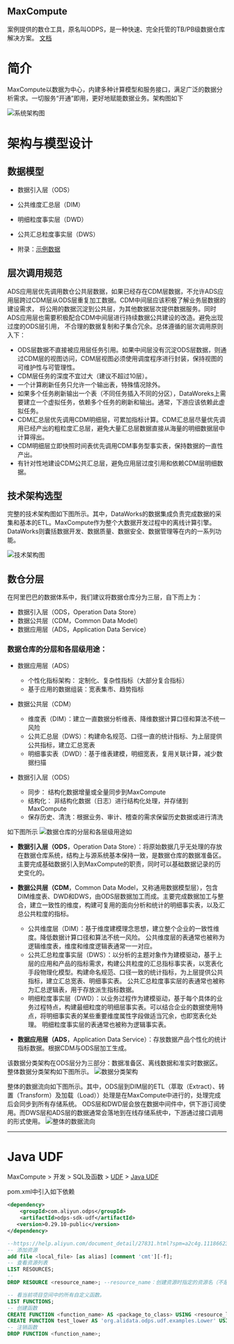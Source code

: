 MaxCompute
----
案例提供的数仓工具，原名叫ODPS，是一种快速、完全托管的TB/PB级数据仓库解决方案。
[文档](https://help.aliyun.com/product/27797.html?spm=5176.7944453.751670.btn11.3f4452dfrSgO9Q)

# 简介
MaxCompute以数据为中心，内建多种计算模型和服务接口，满足广泛的数据分析需求。一切服务“开通”即用，更好地赋能数据业务。架构图如下

![系统架构图](http://static-aliyun-doc.oss-cn-hangzhou.aliyuncs.com/assets/img/11916/156160413545239_zh-CN.jpg)


# 架构与模型设计
## 数据模型
* 数据引入层（ODS）
* 公共维度汇总层（DIM）
* 明细粒度事实层（DWD）
* 公共汇总粒度事实层（DWS）

* 附录：[示例数据](https://help.aliyun.com/knowledge_detail/118973.html?spm=a2c4g.11186631.2.5.7e0f101afLP1UZ)

## 层次调用规范
ADS应用层优先调用数仓公共层数据，如果已经存在CDM层数据，不允许ADS应用层跨过CDM层从ODS层重复加工数据。CDM中间层应该积极了解业务层数据的建设需求，
将公用的数据沉淀到公共层，为其他数据层次提供数据服务。同时ADS应用层也需要积极配合CDM中间层进行持续数据公共建设的改造。避免出现过度的ODS层引用，
不合理的数据复制和子集合冗余。总体遵循的层次调用原则入下：
* ODS层数据不直接被应用层任务引用。如果中间层没有沉淀ODS层数据，则通过CDM层的视图访问，CDM层视图必须使用调度程序进行封装，保持视图的可维护性与可管理性。
* CDM层任务的深度不宜过大（建议不超过10层）。
* 一个计算刷新任务只允许一个输出表，特殊情况除外。
* 如果多个任务刷新输出一个表（不同任务插入不同的分区），DataWoreks上需要建立一个虚拟任务，依赖多个任务的刷新和输出。通常，下游应该依赖此虚拟任务。
* CDM汇总层优先调用CDM明细层，可累加指标计算。CDM汇总层尽量优先调用已经产出的粗粒度汇总层，避免大量汇总层数据直接从海量的明细数据层中计算得出。
* CDM明细层立即快照时间表优先调用CDM事务型事实表，保持数据的一直性产出。
* 有针对性地建设CDM公共汇总层，避免应用层过度引用和依赖CDM层明细数据。

## 技术架构选型
完整的技术架构图如下图所示。其中，DataWorks的数据集成负责完成数据的采集和基本的ETL。MaxCompute作为整个大数据开发过程中的离线计算引擎。
DataWorks则囊括数据开发、数据质量、数据安全、数据管理等在内的一系列功能。

![技术架构图](http://static-aliyun-doc.oss-cn-hangzhou.aliyuncs.com/assets/img/158228/156101403344619_zh-CN.png)


## 数仓分层
在阿里巴巴的数据体系中，我们建议将数据仓库分为三层，自下而上为：
* 数据引入层（ODS，Operation Data Store）
* 数据公共层（CDM，Common Data Model）
* 数据应用层（ADS，Application Data Service）

### 数据仓库的分层和各层级用途：
* 数据应用层（ADS）
    - 个性化指标架构： 定制化、复杂性指标（大部分复合指标）
    - 基于应用的数据组装：宽表集市、趋势指标 

* 数据公共层（CDM）
    - 维度表（DIM）：建立一直数据分析维表、降维数据计算口径和算法不统一风险
    - 公共汇总层（DWS）：构建命名规范、口径一直的统计指标、为上层提供公共指标，建立汇总宽表
    - 明细事实表（DWD）：基于维表建模，明细宽表，复用关联计算，减少数据扫描

* 数据引入层（ODS）
    - 同步： 结构化数据增量或全量同步到MaxCompute
    - 结构化： 非结构化数据（日志）进行结构化处理，并存储到MaxCompute
    - 保存历史、清洗：根据业务、审计、稽查的需求保留历史数据或进行清洗

如下图所示
![数据仓库的分层和各层级用途如](http://static-aliyun-doc.oss-cn-hangzhou.aliyuncs.com/assets/img/158826/156101403844631_zh-CN.png)

* **数据引入层（ODS**，Operation Data Store）：将原始数据几乎无处理的存放在数据仓库系统，结构上与源系统基本保持一致，是数据仓库的数据准备区。主要完成基础数据引入到MaxCompute的职责，同时可以基础数据记录的历史变化的。

* **数据公共层（CDM**，Common Data Model，又称通用数据模型层），包含DIM维度表、DWD和DWS，由ODS层数据加工而成。主要完成数据加工与整合，建立一致性的维度，构建可复用的面向分析和统计的明细事实表，以及汇总公共粒度的指标。
    - 公共维度层（DIM）：基于维度建模理念思想，建立整个企业的一致性维度。降低数据计算口径和算法不统一风险。
    公共维度层的表通常也被称为逻辑维度表，维度和维度逻辑表通常一一对应。
    - 公共汇总粒度事实层（DWS）：以分析的主题对象作为建模驱动，基于上层的应用和产品的指标需求，构建公共粒度的汇总指标事实表，以宽表化手段物理化模型。构建命名规范、口径一致的统计指标，为上层提供公共指标，建立汇总宽表、明细事实表。
    公共汇总粒度事实层的表通常也被称为汇总逻辑表，用于存放派生指标数据。
    - 明细粒度事实层（DWD）：以业务过程作为建模驱动，基于每个具体的业务过程特点，构建最细粒度的明细层事实表。可以结合企业的数据使用特点，将明细事实表的某些重要维度属性字段做适当冗余，也即宽表化处理。
    明细粒度事实层的表通常也被称为逻辑事实表。

* **数据应用层（ADS**，Application Data Service）：存放数据产品个性化的统计指标数据。根据CDM与ODS层加工生成。

该数据分类架构在ODS层分为三部分：数据准备区、离线数据和准实时数据区。整体数据分类架构如下图所示。
![数据分类架构](http://static-aliyun-doc.oss-cn-hangzhou.aliyuncs.com/assets/img/158826/156101403844636_zh-CN.png)


整体的数据流向如下图所示。其中，ODS层到DIM层的ETL（萃取（Extract）、转置（Transform）及加载（Load））处理是在MaxCompute中进行的，处理完成后会同步到所有存储系统。
ODS层和DWD层会放在数据中间件中，供下游订阅使用。而DWS层和ADS层的数据通常会落地到在线存储系统中，下游通过接口调用的形式使用。
![整体的数据流向](http://static-aliyun-doc.oss-cn-hangzhou.aliyuncs.com/assets/img/158826/156101403946107_zh-CN.png)


-------------

# Java UDF
MaxCompute > 开发 > SQL及函数 > [UDF](https://help.aliyun.com/document_detail/27866.html?spm=a2c4g.11186623.3.4.2c0234d8K9RUx5) > [Java UDF](https://help.aliyun.com/document_detail/27867.html?spm=a2c4g.11186623.2.12.3b3c3a68cEfMpK)

pom.xml中引入如下依赖
```xml
<dependency>
    <groupId>com.aliyun.odps</groupId>
    <artifactId>odps-sdk-udf</artifactId>
   <version>0.29.10-public</version>
</dependency>
```

```sql
--https://help.aliyun.com/document_detail/27831.html?spm=a2c4g.11186623.2.14.64f24502ZFqQBD#concept-pps-h1f-vdb
-- 添加资源
add file <local_file> [as alias] [comment 'cmt'][-f];
-- 查看资源列表
LIST RESOURCES;
--
DROP RESOURCE <resource_name>; --resource_name：创建资源时指定的资源名（不是路径）。

-- 看当前项目空间中的所有自定义函数。
LIST FUNCTIONS;
-- 创建函数
CREATE FUNCTION <function_name> AS <package_to_class> USING <resource_list>;
CREATE FUNCTION test_lower AS 'org.alidata.odps.udf.examples.Lower' USING 'my_lower.jar';
-- 注销函数
DROP FUNCTION <function_name>;


```


